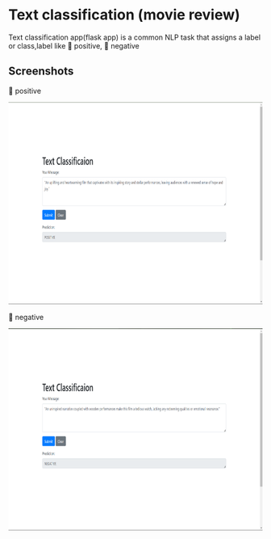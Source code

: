 
# Text classification (movie review)

Text classification app(flask app) is a common NLP task that assigns a label or class,label like 🙂 positive, 🙁 negative



## Screenshots
<p>🙂 positive</p>
<img src="temp\Screenshot1.png" height="400" width="600">

<p>🙁 negative</p>
<img src="temp\Screenshot2.png" height="400" width="600">
